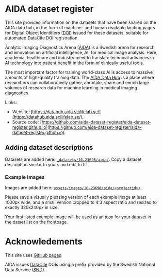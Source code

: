 # AIDA dataset register
This site provides information on the datasets that have been shared on the AIDA
data hub, in the form of machine- and human readable landing pages for Digital
Object Identifiers ([DOI](https://www.doi.org/)) issued for these datasets,
suitable for automated DataCite DOI registration.

Analytic Imaging Diagnostics Arena ([AIDA](https://medtech4health.se/aida)) is a
Swedish arena for research and innovation on artificial intelligence, AI, for
medical image analysis. Here, academia, healthcare and industry meet to
translate technical advances in AI technology into patient benefit in the form
of clinically useful tools.

The most important factor for training world-class AI is access to massive
amounts of high-quality training data.
The [AIDA Data Hub](https://datahub.aida.scilifelab.se/) is a place where
researchers can collaboratively gather, annotate, share and enrich large volumes
of research data for machine learning in medical imaging diagnostics.

Links:

* Website: [https://datahub.aida.scilifelab.se/](https://datahub.aida.scilifelab.se/).
* Source code: [https://github.com/aida-dataset-register/aida-dataset-register.github.io](https://github.com/aida-dataset-register/aida-dataset-register.github.io).

## Adding dataset descriptions

Datasets are added here: [`_datasets/10.23698/aida/`](https://github.com/aida-dataset-register/aida-dataset-register.github.io/tree/master/_datasets/10.23698/aida).
Copy a dataset description similar to yours and edit to fit.

### Example Images

Images are added here: [`assets/images/10.23698/aida/<projectid>/`](https://github.com/aida-dataset-register/aida-dataset-register.github.io/tree/master/assets/images/10.23698/aida/).

Please save a visually pleasing version of each example image at least 1000px
wide, and a small  version cropped to 4:3 aspect ratio and resized to exactly
320x240px in size.

Your first listed example image will be used as an icon for your dataset in the
datset list on the frontpage.

# Acknowledements

This site uses [GitHub pages](https://pages.github.com/).

AIDA issues [DataCite](https://datacite.org) DOIs using a prefix provided by the
Swedish National Data Service ([SND](https://snd.gu.se/)).
